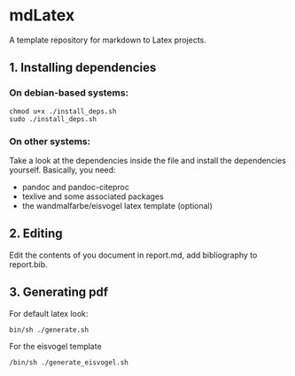 # mdLatex
A template repository for markdown to Latex projects.


## 1. Installing dependencies

### On debian-based systems:
```shell
chmod u+x ./install_deps.sh
sudo ./install_deps.sh
```
### On other systems:

Take a look at the dependencies inside the file and install the dependencies yourself.
Basically, you need:
 - pandoc and pandoc-citeproc
 - texlive and some associated packages
 - the wandmalfarbe/eisvogel latex template (optional)


## 2. Editing

Edit the contents of you document in report.md, add bibliography to report.bib.


## 3. Generating pdf

For default latex look:
```
bin/sh ./generate.sh
```
For the eisvogel template
```
/bin/sh ./generate_eisvogel.sh
```